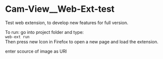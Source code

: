 # Cam-View__Web-Ext-test
Test web extension, to develop new features for full version.

To run: go into project folder and type:  
```web-ext run```  
Then press new Icon in Firefox to open a new page and load the extension.

enter scource of image as URl
